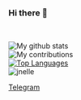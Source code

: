 ### Hi there 👋
<br>


![My github stats](https://github-readme-stats.vercel.app/api?username=jnelle&show_icons=true&count_private=true&theme=dark)
<br>
![My contributions](https://github-readme-streak-stats.herokuapp.com/?user=jnelle&theme=dark)
<br>
[![Top Languages](https://github-readme-stats.vercel.app/api/top-langs/?username=jnelle&theme=radical)](https://github.com/anuraghazra/github-readme-stats)
<br>
<img src="https://komarev.com/ghpvc/?username=jnelle&style=flat-square" alt="jnelle" />

[Telegram](t.me/billaids)
<!--
**jnelle/jnelle** is a ✨ _special_ ✨ repository because its `README.md` (this file) appears on your GitHub profile.

Here are some ideas to get you started:

- 🔭 I’m currently working on ...
- 🌱 I’m currently learning ...
- 👯 I’m looking to collaborate on ...
- 🤔 I’m looking for help with ...
- 💬 Ask me about ...
- 📫 How to reach me: ...
- 😄 Pronouns: ...
- ⚡ Fun fact: ...
-->
